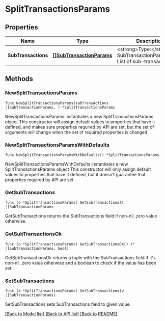 # SplitTransactionsParams

## Properties

Name | Type | Description | Notes
------------ | ------------- | ------------- | -------------
**SubTransactions** | [**[]SubTransactionParams**](SubTransactionParams.md) | &lt;strong&gt;Type:&lt;/strong&gt; SubTransactionParams&lt;br/&gt; List of sub-transactions | 

## Methods

### NewSplitTransactionsParams

`func NewSplitTransactionsParams(subTransactions []SubTransactionParams, ) *SplitTransactionsParams`

NewSplitTransactionsParams instantiates a new SplitTransactionsParams object
This constructor will assign default values to properties that have it defined,
and makes sure properties required by API are set, but the set of arguments
will change when the set of required properties is changed

### NewSplitTransactionsParamsWithDefaults

`func NewSplitTransactionsParamsWithDefaults() *SplitTransactionsParams`

NewSplitTransactionsParamsWithDefaults instantiates a new SplitTransactionsParams object
This constructor will only assign default values to properties that have it defined,
but it doesn't guarantee that properties required by API are set

### GetSubTransactions

`func (o *SplitTransactionsParams) GetSubTransactions() []SubTransactionParams`

GetSubTransactions returns the SubTransactions field if non-nil, zero value otherwise.

### GetSubTransactionsOk

`func (o *SplitTransactionsParams) GetSubTransactionsOk() (*[]SubTransactionParams, bool)`

GetSubTransactionsOk returns a tuple with the SubTransactions field if it's non-nil, zero value otherwise
and a boolean to check if the value has been set.

### SetSubTransactions

`func (o *SplitTransactionsParams) SetSubTransactions(v []SubTransactionParams)`

SetSubTransactions sets SubTransactions field to given value.



[[Back to Model list]](../README.md#documentation-for-models) [[Back to API list]](../README.md#documentation-for-api-endpoints) [[Back to README]](../README.md)


